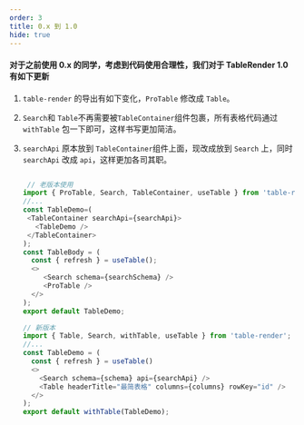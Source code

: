 ```yaml
---
order: 3
title: 0.x 到 1.0
hide: true
---
```


#### 对于之前使用 0.x 的同学，考虑到代码使用合理性，我们对于 TableRender 1.0 有如下更新

1. `table-render` 的导出有如下变化，`ProTable` 修改成 `Table`。

2. `Search`和 `Table`不再需要被`TableContainer`组件包裹，所有表格代码通过 `withTable` 包一下即可，这样书写更加简洁。

3. `searchApi` 原本放到 `TableContainer`组件上面，现改成放到 `Search` 上，同时`searchApi` 改成 `api`，这样更加各司其职。

   ```js

    // 老版本使用
   import { ProTable, Search, TableContainer, useTable } from 'table-render';
   //...
   const TableDemo=(
    <TableContainer searchApi={searchApi}>
      <TableDemo />
    </TableContainer>
   );
   const TableBody = (
     const { refresh } = useTable();
     <>
        <Search schema={searchSchema} />
        <ProTable />
     </>
   );
   export default TableDemo;

   // 新版本
   import { Table, Search, withTable, useTable } from 'table-render';
   //...
   const TableDemo = (
     const { refresh } = useTable()
     <>
       <Search schema={schema} api={searchApi} />
       <Table headerTitle="最简表格" columns={columns} rowKey="id" />
     </>
   );
   export default withTable(TableDemo);

   ```
